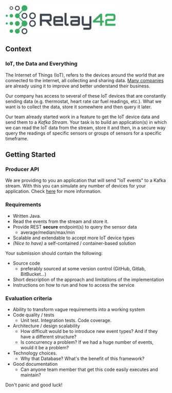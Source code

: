 ![Relay42 logo](../docs/wiki/images/relay42.png "Relay42")

## Context

### IoT, the Data and Everything

The Internet of Things (IoT), refers to the devices around the world that are connected to the internet, all collecting and sharing data. [Many companies](https://www.zdnet.com/article/ten-examples-of-iot-and-big-data-working-well-together/) are already using it to improve and better understand their business.

Our company has access to several of these IoT devices that are constantly sending data (e.g. thermostat, heart rate car fuel readings, etc.). What we want is to collect the data, store it somewhere and then query it later.

Our team already started work in a feature to get the IoT device data and send them to a _Kafka Stream_. Your task is to build an application(s) in which we can read the IoT data from the
stream, store it and then, in a secure way query the readings of specific sensors or groups of sensors for a specific timeframe.

## Getting Started

### Producer API

We are providing to you an application that will send "IoT events" to a Kafka stream. With this you can simulate any number of devices for your application.
Check [here](../README.md) for more information.

### Requirements

- Written Java.
- Read the events from the stream and store it.
- Provide REST **secure** endpoint(s) to query the sensor data
    - average/median/max/min
- Scalable and extendable to accept more IoT device types
- _(Nice to have)_ a self-contained / container-based solution

Your submission should contain the following:

- Source code
    - preferably sourced at some version control (GitHub, Gitlab, BitBucket...)
- Short description of the approach and limitations of the implementation
- Instructions on how to run and how to access the service

### Evaluation criteria

- Ability to transform vague requirements into a working system
- Code quality / tests
    - Unit test. Integration tests. Code coverage.
- Architecture / design scalability
    - How difficult would be to introduce new event types? And if they have a different structure?
    - Is concurrency a problem? If we had a huge number of events, would it be a problem?
- Technology choices.
    - Why that Database? What's the benefit of this framework?
- Good documentation
    - Can anyone team member that get this code easily executes and maintain?

Don't panic and good luck!
